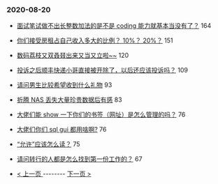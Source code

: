 ### 2020-08-20 
- [面试笔试做不出长整数加法的是不是 coding 能力就基本当没有了？](https://www.v2ex.com/t/699860) 164
- [你们接受房租占自己收入多大的比例？ 10%？ 20%？](https://www.v2ex.com/t/699798) 151
- [数码荔枝又双叒叕出来又当又立啦~~](https://www.v2ex.com/t/699963) 120
- [投诉之后顺丰快递小哥直接被开除了，以后还应该投诉吗？](https://www.v2ex.com/t/699881) 109
- [请问男生比较希望收到什么礼物](https://www.v2ex.com/t/699918) 93
- [折腾 NAS 丢失大量珍贵数据后有感](https://www.v2ex.com/t/699891) 83
- [大佬们能 show 一下你们的书签（网址）是怎么管理的吗？](https://www.v2ex.com/t/699729) 76
- [大佬们你们 sql gui 都用啥啊?](https://www.v2ex.com/t/699841) 76
- [“允许”应该怎么读？](https://www.v2ex.com/t/699871) 75
- [请问转行的人都是怎么找到第一份工作的？](https://www.v2ex.com/t/699784) 67 

- [ < 上一页 ](https://github.com/able8/v2ex-hot-record/blob/master/2020-08-19.md) -------- [ 下一页 > ](https://github.com/able8/v2ex-hot-record/blob/master/2020-08-21.md)